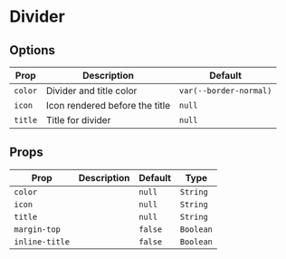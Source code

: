 # Divider

## Options

| Prop    | Description                    | Default                |
| ------- | ------------------------------ | ---------------------- |
| `color` | Divider and title color        | `var(--border-normal)` |
| `icon`  | Icon rendered before the title | `null`                 |
| `title` | Title for divider              | `null`                 |

## Props

| Prop           | Description | Default | Type      |
| -------------- | ----------- | ------- | --------- |
| `color`        |             | `null`  | `String`  |
| `icon`         |             | `null`  | `String`  |
| `title`        |             | `null`  | `String`  |
| `margin-top`   |             | `false` | `Boolean` |
| `inline-title` |             | `false` | `Boolean` |
